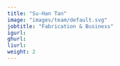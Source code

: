 ```yaml
---
title: "Su-Han Tan"
image: "images/team/default.svg"
jobtitle: "Fabrication & Business"
igurl: 
ghurl: 
liurl:
weight: 2
---
```


